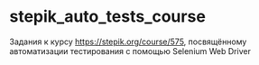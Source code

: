 # stepik_auto_tests_course
Задания к курсу https://stepik.org/course/575, посвящённому автоматизации тестирования с помощью Selenium Web Driver
